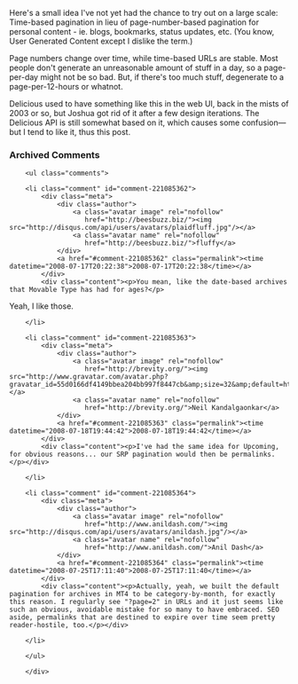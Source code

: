 Here's a small idea I've not yet had the chance to try out on a large scale:  Time-based pagination in lieu of page-number-based pagination for personal content - ie. blogs, bookmarks, status updates, etc.  (You know, User Generated Content except I dislike the term.)

Page numbers change over time, while time-based URLs are stable.  Most people don't generate an unreasonable amount of stuff in a day, so a page-per-day might not be so bad.  But, if there's too much stuff, degenerate to a page-per-12-hours or whatnot.

Delicious used to have something like this in the web UI, back in the mists of 2003 or so, but Joshua got rid of it after a few design iterations.  The Delicious API is still somewhat based on it, which causes some confusion—but I tend to like it, thus this post.

<div id="comments" class="comments archived-comments">
            <h3>Archived Comments</h3>
            
        <ul class="comments">
            
        <li class="comment" id="comment-221085362">
            <div class="meta">
                <div class="author">
                    <a class="avatar image" rel="nofollow" 
                       href="http://beesbuzz.biz/"><img src="http://disqus.com/api/users/avatars/plaidfluff.jpg"/></a>
                    <a class="avatar name" rel="nofollow" 
                       href="http://beesbuzz.biz/">fluffy</a>
                </div>
                <a href="#comment-221085362" class="permalink"><time datetime="2008-07-17T20:22:38">2008-07-17T20:22:38</time></a>
            </div>
            <div class="content"><p>You mean, like the date-based archives that Movable Type has had for ages?</p>

<p>Yeah, I like those.</p></div>
            
        </li>
    
        <li class="comment" id="comment-221085363">
            <div class="meta">
                <div class="author">
                    <a class="avatar image" rel="nofollow" 
                       href="http://brevity.org/"><img src="http://www.gravatar.com/avatar.php?gravatar_id=55d0166df4149bbea204bb997f8447cb&amp;size=32&amp;default=http://mediacdn.disqus.com/1320279820/images/noavatar32.png"/></a>
                    <a class="avatar name" rel="nofollow" 
                       href="http://brevity.org/">Neil Kandalgaonkar</a>
                </div>
                <a href="#comment-221085363" class="permalink"><time datetime="2008-07-18T19:44:42">2008-07-18T19:44:42</time></a>
            </div>
            <div class="content"><p>I've had the same idea for Upcoming, for obvious reasons... our SRP pagination would then be permalinks.</p></div>
            
        </li>
    
        <li class="comment" id="comment-221085364">
            <div class="meta">
                <div class="author">
                    <a class="avatar image" rel="nofollow" 
                       href="http://www.anildash.com/"><img src="http://disqus.com/api/users/avatars/anildash.jpg"/></a>
                    <a class="avatar name" rel="nofollow" 
                       href="http://www.anildash.com/">Anil Dash</a>
                </div>
                <a href="#comment-221085364" class="permalink"><time datetime="2008-07-25T17:11:40">2008-07-25T17:11:40</time></a>
            </div>
            <div class="content"><p>Actually, yeah, we built the default pagination for archives in MT4 to be category-by-month, for exactly this reason. I regularly see "?page=2" in URLs and it just seems like such an obvious, avoidable mistake for so many to have embraced. SEO aside, permalinks that are destined to expire over time seem pretty reader-hostile, too.</p></div>
            
        </li>
    
        </ul>
    
        </div>
    